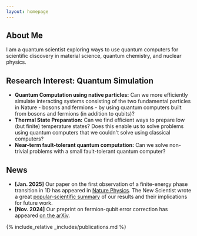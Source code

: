 ```yaml
---
layout: homepage
---
```


## About Me

I am a quantum scientist exploring ways to use quantum computers for scientific discovery in material science, quantum chemistry, and nuclear physics.

## Research Interest: Quantum Simulation

- **Quantum Computation using native particles:** Can we more efficiently simulate interacting systems consisting of the two fundamental particles in Nature - bosons and fermions - by using quantum computers built from bosons and fermions (in addition to qubits)?
- **Thermal State Preparation:** Can we find efficient ways to prepare low (but finite) temperature states? Does this enable us to solve problems using quantum computers that we couldn't solve using classical computers?
- **Near-term fault-tolerant quantum computation:** Can we solve non-trivial problems with a small fault-tolerant quantum computer? 

## News
- **[Jan. 2025]** Our paper on the first observation of a finite-energy phase transition in 1D has appeared in [Nature Physics](https://www.nature.com/articles/s41567-024-02751-2). The New Scientist wrote a great [popular-scientific summary](https://www.newscientist.com/article/2464444-elusive-phase-change-finally-spotted-in-a-quantum-simulator/) of our results and their implications for future work. 
- **[Nov. 2024]** Our preprint on fermion-qubit error correction has appeared [on the arXiv](https://arxiv.org/abs/2411.08955).

{% include_relative _includes/publications.md %}
